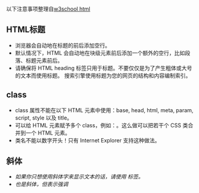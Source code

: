 以下注意事项整理自[w3school html](http://www.w3school.com.cn/html/)
## HTML标题
- 浏览器会自动地在标题的前后添加空行。
- 默认情况下，HTML 会自动地在块级元素前后添加一个额外的空行，比如段落、标题元素前后。
- 请确保将 HTML heading 标签只用于标题。不要仅仅是为了产生粗体或大号的文本而使用标题。
搜索引擎使用标题为您的网页的结构和内容编制索引。

## class
- class 属性不能在以下 HTML 元素中使用：base, head, html, meta, param, script, style 以及 title。
- 可以给 HTML 元素赋予多个 class，例如：<span class="left_menu important">。这么做可以把若干个 CSS 类合并到一个 HTML 元素。
- 类名不能以数字开头！只有 Internet Explorer 支持这种做法。

## 斜体 <i> <em>
- 如果你只想使用斜体字来显示文本的话，请使用 <i> 标签。
- <em>也是斜体，但表示强调

